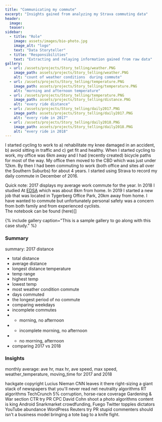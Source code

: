 ```yaml
---
title: "Communicating my commute"
excerpt: "Insights gained from analyzing my Strava commuting data"
header:
  image:
  teaser:
sidebar:
  - title: "Role"
    image: assets/images/bio-photo.jpg
    image_alt: "logo"
    text: "Data Storyteller"
  - title: "Responsibilities"
    text: "Extracting and relaying information gained from raw data"
gallery:
  - url: /assets/projects/Story_telling/weather.PNG
    image_path: assets/projects/Story_telling/weather.PNG
    alt: "count of weather conditions  during commute"
  - url: /assets/projects/Story_telling/temperature.PNG
    image_path: assets/projects/Story_telling/temperature.PNG
    alt: "morning and afternoon temperature"
  - url: /assets/projects/Story_telling/temperature.PNG
    image_path: assets/projects/Story_telling/distance.PNG
    alt: "every ride distance"
  - url: /assets/projects/Story_telling/daily2017.PNG
    image_path: assets/projects/Story_telling/daily2017.PNG
    alt: "every ride in 2017"
  - url: /assets/projects/Story_telling/daily2018.PNG
    image_path: assets/projects/Story_telling/daily2018.PNG
    alt: "every ride in 2018"
---
```


I started cycling to work to a) rehabilitate my knee damaged in an accident, b) avoid sitting in traffic and
c) get fit and healthy. When I started cycling to work, my office was 6km away and I had (recently created) bicycle paths for most of the way. My office then moved to the CBD which was just under 12km. By then I had been commuting to work (both office and sites all over the Southern Suburbs) for about 4 years. I started using Strava to record my daily commute in December of 2016.

Quick note:
2017 displays my average work commute for the year. In 2018 I studied At [EDSA](https://explore-datascience.net) which was about 8km from home. In 2019 I started a new job that was located in Tygerberg Office Park, 20km away from home. I have wanted to commute but unfortunately personal safety was a concern from both family and from experienced cyclists. <br>
The notebook can be found (here)[]

{% include gallery caption="This is a sample gallery to go along with this case study." %}

### Summary
summary:
2017
distance
- total distance
- average distance
- longest distance
temperature
- temp range
- highest temp
- lowest temp
- most weather condition
commute
- days commuted
- the longest period of no commute
- comparing weekdays
- incomplete commutes
- - morning, no afternoon
- - incomplete morning, no afternoon
- - no morning, afternoon
- comparing 2017 vs 2018

### Insights
 monthly average: ave hr, max hr, ave speed, max speed, weather_temperature, moving_time
for 2017 and 2018

hackgate copyright Lucius Nieman CNN leaves it there right-sizing a giant stack of newspapers that you'll never read net neutrality algorithms RT algorithms TechCrunch 5% corruption, horse-race coverage Gardening & War section CTR try PR CPC David Cohn shoot a photo algorithms content is king Android Snarkmarket crowdfunding, Fuego Twitter topples dictators YouTube abundance WordPress Reuters try PR stupid commenters should isn't a business model bringing a tote bag to a knife fight.
